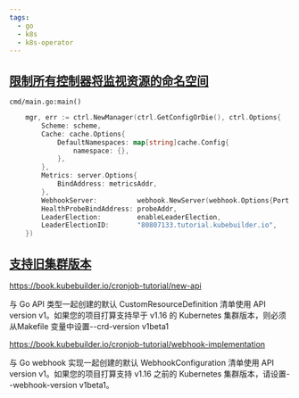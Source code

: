 ```yaml
---
tags:
  - go
  - k8s
  - k8s-operator
---
```


## [限制所有控制器将监视资源的命名空间](https://book.kubebuilder.io/cronjob-tutorial/empty-main)

`cmd/main.go:main()`

```go 
    mgr, err := ctrl.NewManager(ctrl.GetConfigOrDie(), ctrl.Options{
        Scheme: scheme,
        Cache: cache.Options{
            DefaultNamespaces: map[string]cache.Config{
                namespace: {},
            },
        },
        Metrics: server.Options{
            BindAddress: metricsAddr,
        },
        WebhookServer:          webhook.NewServer(webhook.Options{Port: 9443}),
        HealthProbeBindAddress: probeAddr,
        LeaderElection:         enableLeaderElection,
        LeaderElectionID:       "80807133.tutorial.kubebuilder.io",
    })
```

## [支持旧集群版本](https://book.kubebuilder.io/reference/generating-crd#supporting-older-cluster-versions)

https://book.kubebuilder.io/cronjob-tutorial/new-api

与 Go API 类型一起创建的默认 CustomResourceDefinition 清单使用 API version v1。如果您的项目打算支持早于 v1.16 的 Kubernetes 集群版本，则必须 从Makefile 变量中设置--crd-version v1beta1

https://book.kubebuilder.io/cronjob-tutorial/webhook-implementation

与 Go webhook 实现一起创建的默认 WebhookConfiguration 清单使用 API version v1。如果您的项目打算支持 v1.16 之前的 Kubernetes 集群版本，请设置--webhook-version v1beta1。


